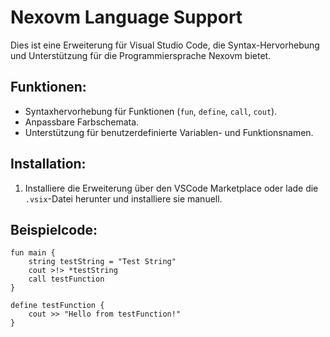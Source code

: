 # Nexovm Language Support

Dies ist eine Erweiterung für Visual Studio Code, die Syntax-Hervorhebung und Unterstützung für die Programmiersprache Nexovm bietet.

## Funktionen:

- Syntaxhervorhebung für Funktionen (`fun`, `define`, `call`, `cout`).
- Anpassbare Farbschemata.
- Unterstützung für benutzerdefinierte Variablen- und Funktionsnamen.

## Installation:

1. Installiere die Erweiterung über den VSCode Marketplace oder lade die `.vsix`-Datei herunter und installiere sie manuell.

## Beispielcode:

```nexovm
fun main {
    string testString = "Test String"
    cout >!> *testString
    call testFunction
}

define testFunction {
    cout >> "Hello from testFunction!"
}
```
